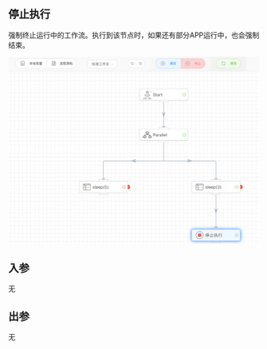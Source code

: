## 停止执行

强制终止运行中的工作流。执行到该节点时，如果还有部分APP运行中，也会强制结束。

<img src="./img/stop_execution.png" alt="image-20240823130602635" style="zoom:50%;" />

## 入参

无



## 出参

无
